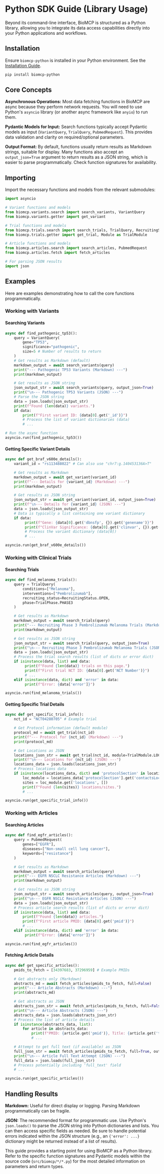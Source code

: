 # Python SDK Guide (Library Usage)

Beyond its command-line interface, BioMCP is structured as a Python library, allowing you to integrate its data access capabilities directly into your Python applications and workflows.

## Installation

Ensure `biomcp-python` is installed in your Python environment. See the [Installation Guide](installation.md).

```bash
pip install biomcp-python
```

## Core Concepts

**Asynchronous Operations:** Most data fetching functions in BioMCP are async because they perform network requests. You will need to use Python's `asyncio` library (or another async framework like `anyio`) to run them.

**Pydantic Models for Input:** Search functions typically accept Pydantic models as input (`VariantQuery`, `TrialQuery`, `PubmedRequest`). This provides data validation and clarity on required/optional parameters.

**Output Format:** By default, functions usually return results as Markdown strings, suitable for display. Many functions also accept an `output_json=True` argument to return results as a JSON string, which is easier to parse programmatically. Check function signatures for availability.

## Importing

Import the necessary functions and models from the relevant submodules:

```python
import asyncio

# Variant functions and models
from biomcp.variants.search import search_variants, VariantQuery
from biomcp.variants.getter import get_variant

# Trial functions and models
from biomcp.trials.search import search_trials, TrialQuery, RecruitingStatus, TrialPhase
from biomcp.trials.getter import get_trial, Module as TrialModule

# Article functions and models
from biomcp.articles.search import search_articles, PubmedRequest
from biomcp.articles.fetch import fetch_articles

# For parsing JSON results
import json
```

## Examples

Here are examples demonstrating how to call the core functions programmatically.

### Working with Variants

#### Searching Variants

```python
async def find_pathogenic_tp53():
    query = VariantQuery(
        gene="TP53",
        significance="pathogenic",
        size=5 # Number of results to return
    )
    # Get results as Markdown (default)
    markdown_output = await search_variants(query)
    print("--- Pathogenic TP53 Variants (Markdown) ---")
    print(markdown_output)

    # Get results as JSON string
    json_output_str = await search_variants(query, output_json=True)
    print("\n--- Pathogenic TP53 Variants (JSON) ---")
    # Parse the JSON string
    data = json.loads(json_output_str)
    print(f"Found {len(data)} variants.")
    if data:
        print(f"First variant ID: {data[0].get('_id')}")
        # Process the list of variant dictionaries (data)
        # ...

# Run the async function
asyncio.run(find_pathogenic_tp53())
```

#### Getting Specific Variant Details

```python
async def get_braf_v600e_details():
    variant_id = "rs113488022" # Can also use "chr7:g.140453136A>T"

    # Get results as Markdown
    markdown_output = await get_variant(variant_id)
    print(f"--- Details for {variant_id} (Markdown) ---")
    print(markdown_output)

    # Get results as JSON string
    json_output_str = await get_variant(variant_id, output_json=True)
    print(f"\n--- Details for {variant_id} (JSON) ---")
    data = json.loads(json_output_str)
    # Data is typically a list containing one variant dictionary
    if data:
         print(f"Gene: {data[0].get('dbnsfp', {}).get('genename')}")
         print(f"ClinVar Significance: {data[0].get('clinvar', {}).get('rcv', {}).get('clinical_significance')}")
         # Process the variant dictionary (data[0])
         # ...

asyncio.run(get_braf_v600e_details())
```

### Working with Clinical Trials

#### Searching Trials

```python
async def find_melanoma_trials():
    query = TrialQuery(
        conditions=["Melanoma"],
        interventions=["Pembrolizumab"],
        recruiting_status=RecruitingStatus.OPEN,
        phase=TrialPhase.PHASE3
    )

    # Get results as Markdown
    markdown_output = await search_trials(query)
    print("--- Recruiting Phase 3 Pembrolizumab Melanoma Trials (Markdown) ---")
    print(markdown_output)

    # Get results as JSON string
    json_output_str = await search_trials(query, output_json=True)
    print("\n--- Recruiting Phase 3 Pembrolizumab Melanoma Trials (JSON) ---")
    data = json.loads(json_output_str)
    # Process the trial search results (list of dicts or error dict)
    if isinstance(data, list) and data:
         print(f"Found {len(data)} trials on this page.")
         print(f"First trial NCT ID: {data[0].get('NCT Number')}")
         # ...
    elif isinstance(data, dict) and 'error' in data:
         print(f"Error: {data['error']}")

asyncio.run(find_melanoma_trials())
```

#### Getting Specific Trial Details

```python
async def get_specific_trial_info():
    nct_id = "NCT04280705" # Example trial

    # Get Protocol information (default module)
    protocol_md = await get_trial(nct_id)
    print(f"--- Protocol for {nct_id} (Markdown) ---")
    print(protocol_md)

    # Get Locations as JSON
    locations_json_str = await get_trial(nct_id, module=TrialModule.LOCATIONS, output_json=True)
    print(f"\n--- Locations for {nct_id} (JSON) ---")
    locations_data = json.loads(locations_json_str)
    # Process locations data
    if isinstance(locations_data, dict) and 'protocolSection' in locations_data:
        loc_module = locations_data['protocolSection'].get('contactsLocationsModule', {})
        sites = loc_module.get('locations', [])
        print(f"Found {len(sites)} locations/sites.")
        # ...

asyncio.run(get_specific_trial_info())
```

### Working with Articles

#### Searching Articles

```python
async def find_egfr_articles():
    query = PubmedRequest(
        genes=["EGFR"],
        diseases=["Non-small cell lung cancer"],
        keywords=["resistance"]
    )

    # Get results as Markdown
    markdown_output = await search_articles(query)
    print("--- EGFR NSCLC Resistance Articles (Markdown) ---")
    print(markdown_output)

    # Get results as JSON string
    json_output_str = await search_articles(query, output_json=True)
    print("\n--- EGFR NSCLC Resistance Articles (JSON) ---")
    data = json.loads(json_output_str)
    # Process article search results (list of dicts or error dict)
    if isinstance(data, list) and data:
        print(f"Found {len(data)} articles.")
        print(f"First article PMID: {data[0].get('pmid')}")
        # ...
    elif isinstance(data, dict) and 'error' in data:
         print(f"Error: {data['error']}")

asyncio.run(find_egfr_articles())
```

#### Fetching Article Details

```python
async def get_specific_articles():
    pmids_to_fetch = [34397683, 37296959] # Example PMIDs

    # Get abstracts only (Markdown)
    abstracts_md = await fetch_articles(pmids_to_fetch, full=False)
    print("--- Article Abstracts (Markdown) ---")
    print(abstracts_md)

    # Get abstracts as JSON
    abstracts_json_str = await fetch_articles(pmids_to_fetch, full=False, output_json=True)
    print("\n--- Article Abstracts (JSON) ---")
    abstracts_data = json.loads(abstracts_json_str)
    # Process the list of article details
    if isinstance(abstracts_data, list):
        for article in abstracts_data:
            print(f"PMID: {article.get('pmid')}, Title: {article.get('title')}")
            # ...

    # Attempt to get full text (if available) as JSON
    full_json_str = await fetch_articles(pmids_to_fetch, full=True, output_json=True)
    print("\n--- Article Full Text Attempt (JSON) ---")
    full_data = json.loads(full_json_str)
    # Process potentially including 'full_text' field
    # ...

asyncio.run(get_specific_articles())
```

## Handling Results

**Markdown:** Useful for direct display or logging. Parsing Markdown programmatically can be fragile.

**JSON:** The recommended format for programmatic use. Use Python's `json.loads()` to parse the JSON string into Python dictionaries and lists. You can then access specific fields as needed. Be sure to handle potential errors indicated within the JSON structure (e.g., an `{'error': ...}` dictionary might be returned instead of a list of results).

This guide provides a starting point for using BioMCP as a Python library. Refer to the specific function signatures and Pydantic models within the source code (`src/biomcp/*/*.py`) for the most detailed information on parameters and return types.
